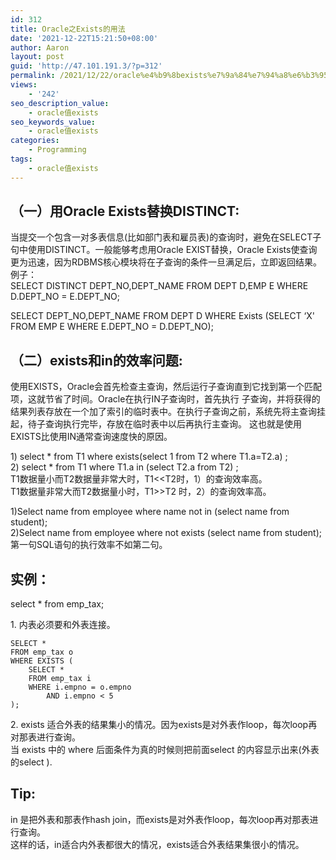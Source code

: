 ```yaml
---
id: 312
title: Oracle之Exists的用法
date: '2021-12-22T15:21:50+08:00'
author: Aaron
layout: post
guid: 'http://47.101.191.3/?p=312'
permalink: /2021/12/22/oracle%e4%b9%8bexists%e7%9a%84%e7%94%a8%e6%b3%95/
views:
    - '242'
seo_description_value:
    - oracle值exists
seo_keywords_value:
    - oracle值exists
categories:
    - Programming
tags:
    - oracle值exists
---
```


## （一）用Oracle Exists替换DISTINCT:

当提交一个包含一对多表信息(比如部门表和雇员表)的查询时，避免在SELECT子句中使用DISTINCT。一般能够考虑用Oracle EXIST替换，Oracle Exists使查询更为迅速，因为RDBMS核心模块将在子查询的条件一旦满足后，立即返回结果。  
例子：  
SELECT DISTINCT DEPT\_NO,DEPT\_NAME FROM DEPT D,EMP E WHERE D.DEPT\_NO = E.DEPT\_NO;

SELECT DEPT\_NO,DEPT\_NAME FROM DEPT D WHERE Exists (SELECT ‘X' FROM EMP E WHERE E.DEPT\_NO = D.DEPT\_NO);

## **（二）exists和in的效率问题:**

使用EXISTS，Oracle会首先检查主查询，然后运行子查询直到它找到第一个匹配项，这就节省了时间。Oracle在执行IN子查询时，首先执行 子查询，并将获得的结果列表存放在一个加了索引的临时表中。在执行子查询之前，系统先将主查询挂起，待子查询执行完毕，存放在临时表中以后再执行主查询。 这也就是使用EXISTS比使用IN通常查询速度快的原因。

1\) select \* from T1 where exists(select 1 from T2 where T1.a=T2.a) ;  
2\) select \* from T1 where T1.a in (select T2.a from T2) ;  
T1数据量小而T2数据量非常大时，T1&lt;&lt;T2时，1）的查询效率高。  
T1数据量非常大而T2数据量小时，T1&gt;&gt;T2 时，2）的查询效率高。

1)Select name from employee where name not in (select name from student);  
2)Select name from employee where not exists (select name from student);  
第一句SQL语句的执行效率不如第二句。

## 实例：

select \* from emp\_tax;

1\. 内表必须要和外表连接。

```
SELECT *
FROM emp_tax o
WHERE EXISTS (
	SELECT *
	FROM emp_tax i
	WHERE i.empno = o.empno
		AND i.empno < 5
);
```

2\. exists 适合外表的结果集小的情况。因为exists是对外表作loop，每次loop再对那表进行查询。  
当 exists 中的 where 后面条件为真的时候则把前面select 的内容显示出来(外表的select ).

## Tip:

in 是把外表和那表作hash join，而exists是对外表作loop，每次loop再对那表进行查询。  
这样的话，in适合内外表都很大的情况，exists适合外表结果集很小的情况。